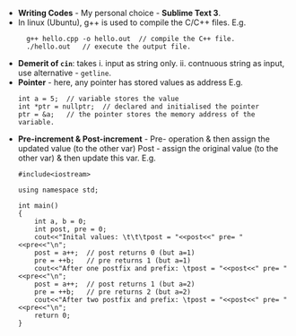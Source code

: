 * **Writing Codes** - My personal choice - **Sublime Text 3**.
* In linux (Ubuntu), g++ is used to compile the C/C++ files.
  E.g. 
  ```
    g++ hello.cpp -o hello.out  // compile the C++ file.
    ./hello.out   // execute the output file.
  ```
* **Demerit of ```cin```**:
  takes 
  i. input as string only.
  ii. contnuous string as input, use alternative - ```getline```.
* **Pointer** - here, any pointer has stored values as address
  E.g. 
  ```
  int a = 5;  // variable stores the value
  int *ptr = nullptr;  // declared and initialised the pointer
  ptr = &a;   // the pointer stores the memory address of the variable.
  ```  
* **Pre-increment & Post-increment** - 
  Pre- operation & then assign the updated value (to the other var)
  Post - assign the original value (to the other var) & then update this var. 
  E.g. 
  ```
  #include<iostream>

  using namespace std;

  int main()
  {
      int a, b = 0;
      int post, pre = 0;
      cout<<"Inital values: \t\t\tpost = "<<post<<" pre= "<<pre<<"\n";
      post = a++;  // post returns 0 (but a=1)
      pre = ++b;   // pre returns 1 (but a=1)
      cout<<"After one postfix and prefix: \tpost = "<<post<<" pre= "<<pre<<"\n";
      post = a++;  // post returns 1 (but a=2)
      pre = ++b;   // pre returns 2 (but a=2)
      cout<<"After two postfix and prefix: \tpost = "<<post<<" pre= "<<pre<<"\n";  
      return 0;
  }
  ```
  
  
  
  
  
  
